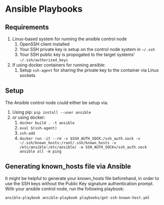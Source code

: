 # Ansible Playbooks

## Requirements

1. Linux-based system for running the ansible control node
    1. OpenSSH client installed
    1. Your SSH private key is setup on the control node system in `~/.ssh`
    1. Your SSH public key is propogated to the target systems' `~/.ssh/authorized_keys`
1. If using docker containers for running ansible:
    1. Setup `ssh-agent` for sharing the private key to the container via Linux sockets

## Setup

The Ansible control node could either be setup via:

1. Using pip: `pip install --user ansible`
1. or using docker:
    1. `docker build . -t ansible`
    1. `eval $(ssh-agent)`
    1. `ssh-add`
    1. `docker run -it --rm -v $SSH_AUTH_SOCK:/ssh_auth.sock -v ~/.ssh/known_hosts:/root/.ssh/known_hosts -v /etc/ansible:/etc/ansible/ -e SSH_AUTH_SOCK=/ssh_auth.sock ansible all -m ping`

## Generating known_hosts file via Ansible

It might be helpful to generate your known_hosts file beforehand, in order to use the SSH keys without the Public Key signature authentication prompt. With your ansible control node, run the following playbook:

```bash
ansible-playbook ansible-playbook playbooks/get-ssh-known-host.yml
```
